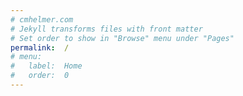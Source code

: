 ```yaml
---
# cmhelmer.com
# Jekyll transforms files with front matter
# Set order to show in "Browse" menu under "Pages"
permalink:	/
# menu:
#   label:	Home
#   order:	0
---
```

